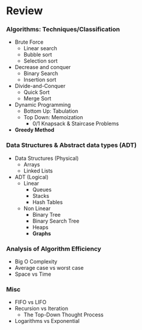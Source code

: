 # Review

### Algorithms: Techniques/Classification

- Brute Force
  - Linear search
  - Bubble sort
  - Selection sort
- Decrease and conquer
  - Binary Search
  - Insertion sort
- Divide-and-Conquer
  - Quick Sort
  - Merge Sort
- Dynamic Programming
  - Bottom Up: Tabulation
  - Top Down: Memoization
    - 0/1 Knapsack & Staircase Problems
- **Greedy Method**

### Data Structures & Abstract data types (ADT)

- Data Structures (Physical)
  - Arrays
  - Linked Lists
- ADT (Logical)
  - Linear
    - Queues
    - Stacks
    - Hash Tables
  - Non Linear
    - Binary Tree
    - Binary Search Tree
    - Heaps
    - **Graphs**

### Analysis of Algorithm Efficiency

- Big O Complexity
- Average case vs worst case
- Space vs Time

### Misc

- FIFO vs LIFO
- Recursion vs Iteration
  - The Top-Down Thought Process
- Logarithms vs Exponential
